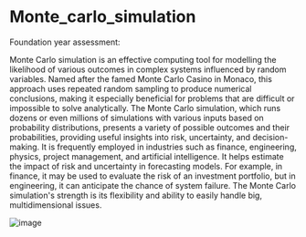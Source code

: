 # Monte_carlo_simulation
Foundation year assessment:

Monte Carlo simulation is an effective computing tool for modelling the likelihood of various outcomes in complex systems influenced by random variables. Named after the famed Monte Carlo Casino in Monaco, this approach uses repeated random sampling to produce numerical conclusions, making it especially beneficial for problems that are difficult or impossible to solve analytically. The Monte Carlo simulation, which runs dozens or even millions of simulations with various inputs based on probability distributions, presents a variety of possible outcomes and their probabilities, providing useful insights into risk, uncertainty, and decision-making. It is frequently employed in industries such as finance, engineering, physics, project management, and artificial intelligence. It helps estimate the impact of risk and uncertainty in forecasting models. For example, in finance, it may be used to evaluate the risk of an investment portfolio, but in engineering, it can anticipate the chance of system failure. The Monte Carlo simulation's strength is its flexibility and ability to easily handle big, multidimensional issues.

![image](https://github.com/user-attachments/assets/5c0d25f6-ada8-47f0-a9b8-76e3559f7a5a)
